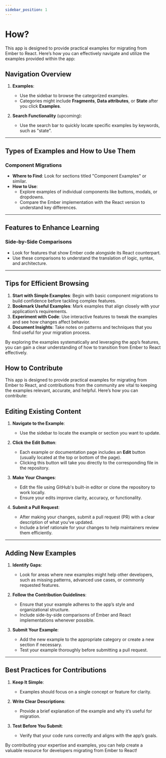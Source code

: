 ```yaml
---
sidebar_position: 1
---
```


# How?

This app is designed to provide practical examples for migrating from Ember to React. Here’s how you can effectively navigate and utilize the examples provided within the app:

## Navigation Overview

1. **Examples**: 
   - Use the sidebar to browse the categorized examples.
   - Categories might include **Fragments**, **Data attributes**, or **State** after you click **Examples**.

2. **Search Functionality** (upcoming): 
   - Use the search bar to quickly locate specific examples by keywords, such as "state".

---

## Types of Examples and How to Use Them

### Component Migrations
- **Where to Find**: Look for sections titled "Component Examples" or similar.
- **How to Use**:
  - Explore examples of individual components like buttons, modals, or dropdowns.
  - Compare the Ember implementation with the React version to understand key differences.


---

## Features to Enhance Learning

### Side-by-Side Comparisons
- Look for features that show Ember code alongside its React counterpart.
- Use these comparisons to understand the translation of logic, syntax, and architecture.

---

## Tips for Efficient Browsing

1. **Start with Simple Examples**: Begin with basic component migrations to build confidence before tackling complex features.
2. **Bookmark Useful Examples**: Mark examples that align closely with your application’s requirements.
3. **Experiment with Code**: Use interactive features to tweak the examples and see how changes affect behavior.
4. **Document Insights**: Take notes on patterns and techniques that you find useful for your migration process.

By exploring the examples systematically and leveraging the app’s features, you can gain a clear understanding of how to transition from Ember to React effectively.

## How to Contribute

This app is designed to provide practical examples for migrating from Ember to React, and contributions from the community are vital to keeping the examples relevant, accurate, and helpful. Here’s how you can contribute:

## Editing Existing Content

1. **Navigate to the Example**:
   - Use the sidebar to locate the example or section you want to update.

2. **Click the Edit Button**:
   - Each example or documentation page includes an **Edit** button (usually located at the top or bottom of the page).
   - Clicking this button will take you directly to the corresponding file in the repository.

3. **Make Your Changes**:
   - Edit the file using GitHub's built-in editor or clone the repository to work locally.
   - Ensure your edits improve clarity, accuracy, or functionality.

4. **Submit a Pull Request**:
   - After making your changes, submit a pull request (PR) with a clear description of what you’ve updated.
   - Include a brief rationale for your changes to help maintainers review them efficiently.

---

## Adding New Examples

1. **Identify Gaps**:
   - Look for areas where new examples might help other developers, such as missing patterns, advanced use cases, or commonly requested features.

2. **Follow the Contribution Guidelines**:
   - Ensure that your example adheres to the app’s style and organizational structure.
   - Include side-by-side comparisons of Ember and React implementations whenever possible.

3. **Submit Your Example**:
   - Add the new example to the appropriate category or create a new section if necessary.
   - Test your example thoroughly before submitting a pull request.

---

## Best Practices for Contributions

1. **Keep It Simple**:
   - Examples should focus on a single concept or feature for clarity.

2. **Write Clear Descriptions**:
   - Provide a brief explanation of the example and why it’s useful for migration.

3. **Test Before You Submit**:
   - Verify that your code runs correctly and aligns with the app’s goals.

By contributing your expertise and examples, you can help create a valuable resource for developers migrating from Ember to React!
